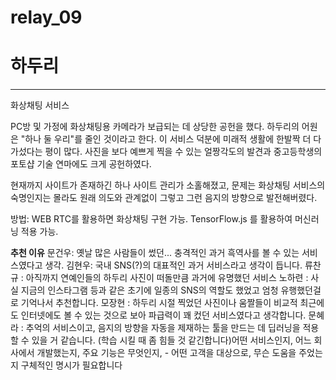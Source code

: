 # relay_09

# 하두리
---
화상채팅 서비스

PC방 및 가정에 화상채팅용 카메라가 보급되는 데 상당한 공헌을 했다. 하두리의 어원은 "하나 둘 우리"를 줄인 것이라고 한다. 이 서비스 덕분에 미래적 생활에 한발짝 더 다가섰다는 평이 많다. 사진을 보다 예쁘게 찍을 수 있는 얼짱각도의 발견과 중고등학생의 포토샵 기술 연마에도 크게 공헌하였다.

현재까지 사이트가 존재하긴 하나 사이트 관리가 소홀해졌고, 문제는 화상채팅 서비스의 숙명인지는 몰라도 원래 의도와 관계없이 그렇고 그런 음지의 방향으로 발전해버렸다.

방법: WEB RTC를 활용하면 화상채팅 구현 가능. TensorFlow.js 를 활용하여 머신러닝 적용 가능.

**추천 이유**
문건우: 옛날 많은 사람들이 썼던... 충격적인 과거 흑역사를 볼 수 있는 서비스였다고 생각.
김현우: 국내 SNS(?)의 대표적인 과거 서비스라고 생각이 듭니다.
류찬규 : 아직까지 연예인들의 하두리 사진이 떠돌만큼 과거에 유명했던 서비스
노하련 : 사실 지금의 인스타그램 등과 같은 초기에 일종의 SNS의 역할도 했었고 엄청 유행했던걸로 기억나서 추천합니다.
모장현 : 하두리 시절 찍었던 사진이나 움짤들이 비교적 최근에도 인터넷에도 볼 수 있는 것으로 보아 파급력이 꽤 컸던 서비스였다고 생각합니다.
문혜라 : 추억의 서비스이고, 음지의 방향을 자동을 제재하는 툴을 만드는 데 딥러닝을 적용할 수 있을 거 같습니다. (학습 시킬 때 좀 힘들 것 같긴합니다)어떤 서비스인지, 어느 회사에서 개발했는지, 주요 기능은 무엇인지, - 어떤 고객을 대상으로, 무슨 도움을 주었는지 구체적인 명시가 필요합니다
